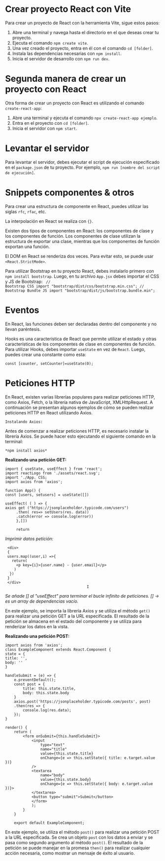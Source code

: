 # Crear proyecto React con Vite
Para crear un proyecto de React con la herramienta Vite, sigue estos pasos:

1. Abre una terminal y navega hasta el directorio en el que deseas crear tu proyecto.
2. Ejecuta el comando `npm create vite`.
3. Una vez creado el proyecto, entra en él con el comando `cd [folder]`.
4. Instala las dependencias necesarias con `npm install`.
5. Inicia el servidor de desarrollo con `npm run dev`.

# Segunda manera de crear un proyecto con React
Otra forma de crear un proyecto con React es utilizando el comando `create-react-app`:

1. Abre una terminal y ejecuta el comando `npx create-react-app ejemplo`.
2. Entra en el proyecto con `cd [folder]`.
3. Inicia el servidor con `npm start`.

# Levantar el servidor
Para levantar el servidor, debes ejecutar el script de ejecución especificado en el `package.json` de tu proyecto. Por ejemplo, `npm run [nombre del script de ejecución]`.

# Snippets componentes & otros
Para crear una estructura de componente en React, puedes utilizar las siglas `rfc`, `rfac`, etc.

La interpolación en React se realiza con `{}`.

Existen dos tipos de componentes en React: los componentes de clase y los componentes de función. Los componentes de clase utilizan la estructura de exportar una clase, mientras que los componentes de función exportan una función.

El DOM en React se renderiza dos veces. Para evitar esto, se puede usar `<React.StrictMode>`.

Para utilizar Bootstrap en tu proyecto React, debes instalarlo primero con `npm install bootstrap`. Luego, en tu archivo `App.jsx` debes importar el CSS y JS de Bootstrap:
<code>
// Bootstrap CSS
import "bootstrap/dist/css/bootstrap.min.css";
// Bootstrap Bundle JS
import "bootstrap/dist/js/bootstrap.bundle.min";
</code>

# Eventos
En React, las funciones deben ser declaradas dentro del componente y no llevan paréntesis.

Hooks es una característica de React que permite utilizar el estado y otras características de los componentes de clase en componentes de función. Para utilizar Hooks, debes importar `useState` en vez de `React`. Luego, puedes crear una constante como esta:

<code>const [counter, setCounter]=useState(0);</code>

# Peticiones HTTP

En React, existen varias librerías populares para realizar peticiones HTTP, como Axios, Fetch, o la librería nativa de JavaScript, XMLHttpRequest. A continuación se presentan algunos ejemplos de cómo se pueden realizar peticiones HTTP en React utilizando Axios.

    Instalando Axios:

Antes de comenzar a realizar peticiones HTTP, es necesario instalar la librería Axios. Se puede hacer esto ejecutando el siguiente comando en la terminal:


    *npm install axios*

**Realizando una petición GET:**


    import { useState, useEffect } from 'react';
    import reactLogo from './assets/react.svg';
    import './App. CSS;
    import axios from 'axios';
    
    function App() {
    const [users, setusers] = useState([])

    useEffect( ( ) => {
    axios get ("https://jsonplaceholder.typicode.com/users")
         .then( res=> setUsers(res. data))
         .catch(error => console.log(error))
         },[])

         return

   *Imprimir datos petición:*

     <div>
     {
     users.map((user,i) =>{
       return(
         <p key={i}>{user.name} - {user.email}</p>
        )
      })
     }
     </div>
                                         I

 *Se añade [] al "useEffect" para terminar el bucle infinito de peticiones. [] -> es un array de dependencias vacío.*

 En este ejemplo, se importa la librería Axios y se utiliza el método `get()` para realizar una petición GET a la URL especificada. El resultado de la petición se almacena en el estado del componente y se utiliza para renderizar los datos en la vista.


**Realizando una petición POST:**
    
    import axios from 'axios';
    class ExampleComponent extends React.Component {
    state = {
    title: '',
    body: ''
    }

    handleSubmit = (e) => {
        e.preventDefault();
        const post = {
            title: this.state.title,
            body: this.state.body
        }
        axios.post('https://jsonplaceholder.typicode.com/posts', post)
        .then(res => {
            console.log(res.data);
        });
    }

    render() {
        return (
            <form onSubmit={this.handleSubmit}>
                <input 
                    type="text" 
                    name="title" 
                    value={this.state.title}
                    onChange={e => this.setState({ title: e.target.value })} 
                />
                <textarea 
                    name="body"
                    value={this.state.body}
                    onChange={e => this.setState({ body: e.target.value })}>
                </textarea>
                <button type="submit">Submit</button>
                </form>
                );
            }
        }

        export default ExampleComponent;

En este ejemplo, se utiliza el método `post()` para realizar una petición POST a la URL especificada. Se crea un objeto `post` con los datos a enviar y se pasa como segundo argumento al método `post()`. El resultado de la petición se puede manejar en la promesa `then()` para realizar cualquier acción necesaria, como mostrar un mensaje de éxito al usuario.